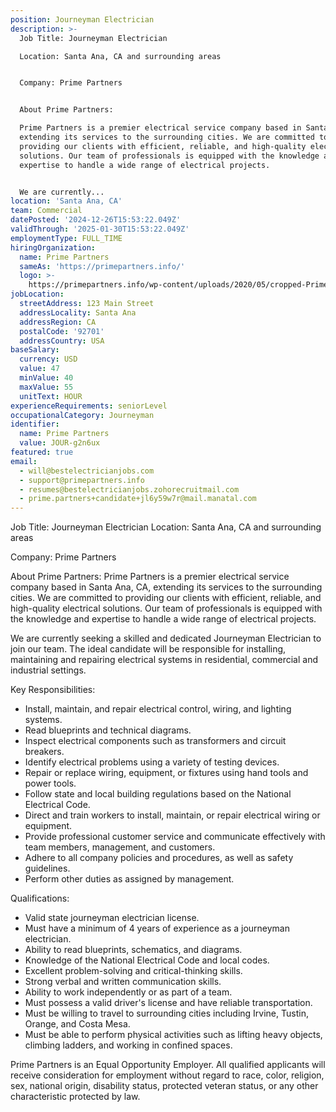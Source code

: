 ```yaml
---
position: Journeyman Electrician
description: >-
  Job Title: Journeyman Electrician

  Location: Santa Ana, CA and surrounding areas


  Company: Prime Partners


  About Prime Partners:

  Prime Partners is a premier electrical service company based in Santa Ana, CA,
  extending its services to the surrounding cities. We are committed to
  providing our clients with efficient, reliable, and high-quality electrical
  solutions. Our team of professionals is equipped with the knowledge and
  expertise to handle a wide range of electrical projects. 


  We are currently...
location: 'Santa Ana, CA'
team: Commercial
datePosted: '2024-12-26T15:53:22.049Z'
validThrough: '2025-01-30T15:53:22.049Z'
employmentType: FULL_TIME
hiringOrganization:
  name: Prime Partners
  sameAs: 'https://primepartners.info/'
  logo: >-
    https://primepartners.info/wp-content/uploads/2020/05/cropped-Prime-Partners-Logo-NO-BG-1-1.png
jobLocation:
  streetAddress: 123 Main Street
  addressLocality: Santa Ana
  addressRegion: CA
  postalCode: '92701'
  addressCountry: USA
baseSalary:
  currency: USD
  value: 47
  minValue: 40
  maxValue: 55
  unitText: HOUR
experienceRequirements: seniorLevel
occupationalCategory: Journeyman
identifier:
  name: Prime Partners
  value: JOUR-g2n6ux
featured: true
email:
  - will@bestelectricianjobs.com
  - support@primepartners.info
  - resumes@bestelectricianjobs.zohorecruitmail.com
  - prime.partners+candidate+jl6y59w7r@mail.manatal.com
---
```




Job Title: Journeyman Electrician
Location: Santa Ana, CA and surrounding areas

Company: Prime Partners

About Prime Partners:
Prime Partners is a premier electrical service company based in Santa Ana, CA, extending its services to the surrounding cities. We are committed to providing our clients with efficient, reliable, and high-quality electrical solutions. Our team of professionals is equipped with the knowledge and expertise to handle a wide range of electrical projects. 

We are currently seeking a skilled and dedicated Journeyman Electrician to join our team. The ideal candidate will be responsible for installing, maintaining and repairing electrical systems in residential, commercial and industrial settings.

Key Responsibilities:

- Install, maintain, and repair electrical control, wiring, and lighting systems.
- Read blueprints and technical diagrams.
- Inspect electrical components such as transformers and circuit breakers.
- Identify electrical problems using a variety of testing devices.
- Repair or replace wiring, equipment, or fixtures using hand tools and power tools.
- Follow state and local building regulations based on the National Electrical Code.
- Direct and train workers to install, maintain, or repair electrical wiring or equipment.
- Provide professional customer service and communicate effectively with team members, management, and customers.
- Adhere to all company policies and procedures, as well as safety guidelines.
- Perform other duties as assigned by management.

Qualifications:

- Valid state journeyman electrician license.
- Must have a minimum of 4 years of experience as a journeyman electrician.
- Ability to read blueprints, schematics, and diagrams.
- Knowledge of the National Electrical Code and local codes.
- Excellent problem-solving and critical-thinking skills.
- Strong verbal and written communication skills.
- Ability to work independently or as part of a team.
- Must possess a valid driver's license and have reliable transportation.
- Must be willing to travel to surrounding cities including Irvine, Tustin, Orange, and Costa Mesa.
- Must be able to perform physical activities such as lifting heavy objects, climbing ladders, and working in confined spaces.

Prime Partners is an Equal Opportunity Employer. All qualified applicants will receive consideration for employment without regard to race, color, religion, sex, national origin, disability status, protected veteran status, or any other characteristic protected by law.
